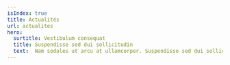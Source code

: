 ```yaml
---
isIndex: true
title: Actualités
url: actualites
hero:
  surtitle: Vestibulum consequat
  title: Suspendisse sed dui sollicitudin
  text:  Nam sodales ut arcu at ullamcorper. Suspendisse sed dui sollicitudin, aliquet diam in, aliquam arcu. Vestibulum consequat sit amet est eleifend laoreet. Praesent tempor arcu ex, et elementum neque dictum venenatis. 
---
```

